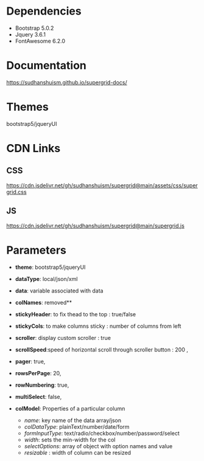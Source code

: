 # Dependencies
- Bootstrap 5.0.2
- Jquery 3.6.1
- FontAwesome 6.2.0

# Documentation

https://sudhanshuism.github.io/supergrid-docs/

# Themes
bootstrap5/jqueryUI

# CDN Links
## CSS
https://cdn.jsdelivr.net/gh/sudhanshuism/supergrid@main/assets/css/supergrid.css

## JS
https://cdn.jsdelivr.net/gh/sudhanshuism/supergrid@main/supergrid.js

# Parameters
- **theme**: bootstrap5/jqueryUI

- **dataType**: local/json/xml

- **data**: variable associated with data

- **colNames**: removed**

- **stickyHeader**: to fix thead to the top : true/false

- **stickyCols**: to make columns sticky : number of columns from left

- **scroller**: display custom scroller : true

- **scrollSpeed**:speed of horizontal scroll through scroller button : 200 ,

- **pager**: true,

- **rowsPerPage**: 20,

- **rowNumbering**: true,

- **multiSelect**: false,

- **colModel**: Properties of a particular column

  - _name_: key name of the data array/json
  - _colDataType_: plainText/number/date/form
  - _formInputType_: text/radio/checkbox/number/password/select
  - _width_: sets the min-width for the col
  - _selectOptions_: array of object with option names and value
  - _resizable_ : width of column can be resized


